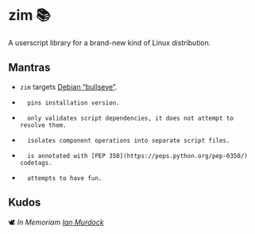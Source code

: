 <!-- This Source Code Form is subject to the terms of the Mozilla Public
   - License, v. 2.0. If a copy of the MPL was not distributed with this
   - file, You can obtain one at https://mozilla.org/MPL/2.0/. -->

# zim 📚
A userscript library for a brand-new kind of Linux distribution.

## Mantras
- `zim` targets [Debian “bullseye”](https://www.debian.org/releases/bullseye/).
-       pins installation version.
-       only validates script dependencies, it does not attempt to resolve them.
-       isolates component operations into separate script files.
-       is annotated with [PEP 350](https://peps.python.org/pep-0350/) codetags.
-       attempts to have fun.

## Kudos
🕊️ *In Memoriam [Ian Murdock](https://en.wikipedia.org/wiki/Ian_Murdock)*

